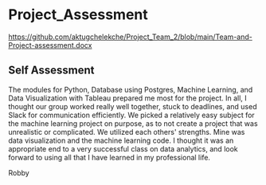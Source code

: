 # Project_Assessment

https://github.com/aktugchelekche/Project_Team_2/blob/main/Team-and-Project-assessment.docx

## Self Assessment

The modules for Python, Database using Postgres, Machine Learning, and Data Visualization with Tableau prepared me most for the project. In all, I thought our group worked really well together, stuck to deadlines, and used Slack for communication efficiently.  We picked a relatively easy subject for the machine learning project on purpose, as to not create a project that was unrealistic or complicated.  We utilized each others' strengths.   Mine was data visualization and the machine learning code.  I thought it was an appropriate end to a very successful class on data analytics, and look forward to using all that I have learned in my professional life.

Robby 

